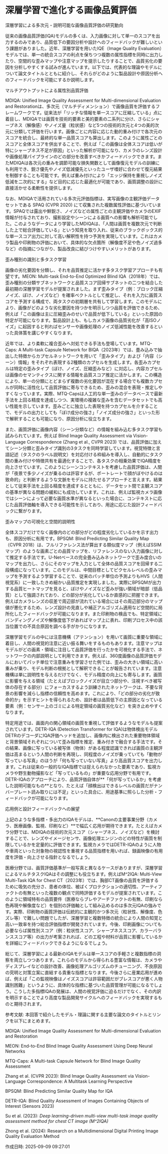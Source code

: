 # 深層学習で進化する画像品質評価

深層学習による多次元・説明可能な画像品質評価の研究動向

従来の画像品質評価(IQA)モデルの多くは、入力画像に対して単一のスコアを出力するのみであり、品質低下の要因分析や設計へのフィードバックが難しいという課題がありました。近年、深層学習を用いたIQE（Image Quality Evaluation）モデルでは、単一の統合スコアの利点を保ちつつ複数の属性指標を同時に出力したり、空間的な歪みマップや注意マップを提示したりすることで、品質劣化の要因を分析しやすくする試みが進んでいます。以下では、代表的な理論やモデルについて論文タイトルとともに紹介し、それらがどのように製品設計や原因分析へのフィードバックを可能にするか説明します。

マルチアウトプットによる属性別品質評価

MDIQA: Unified Image Quality Assessment for Multi-dimensional Evaluation and Restorationは、多次元（マルチディメンション）で画像品質を評価するフレームワークです。従来法が「リッチな情報を単一スコアに圧縮している」点に着目し、MDIQAでは画質を技術的要素と美的要素の二系列に分け、さらにシャープネス（解像感）やノイズ量（粒状感）など5つの技術的次元と4つの美的次元に分類して評価を行います。画像ごとに内容に応じた動的重み付けで各次元のスコアを統合し、最終的な単一品質スコアも算出します。このように属性ごとのスコアと全体スコアを併出することで、例えば「この画像は全体スコアは低いが特にシャープネス不足が原因」といった解析が可能になり、カメラのレンズ設計や画像処理パイプラインのどの部分を改善すべきかフィードバックできます。またMDIQAは各次元の重みを調節可能な損失関数として画像復元モデルの訓練にも利用でき、鋭さ優先やノイズ低減優先といったユーザ嗜好に合わせて復元結果を制御することも可能です。例えば重み付けにより「エッジ保持を重視しノイズ低減を二次的にする」など目的に応じた最適化が可能であり、画質調整の設計に直接活かせる柔軟性を提供します。

なお、MDIQAで活用されている多次元評価指標は、実写画像の主観評価データセットである SPAQ (CVPR 2020) にて収集された複数属性評価に基づいています。SPAQでは露出や鮮鋭さ、ノイズなどの属性ごとの主観評価やカメラのEXIF情報が付与されており、撮影設定やシーンによる画質への影響も解析可能でした。このようなデータにより学習したMDIQAは、「人間は画質を複数次元で判断した上で総合評価している」という知見を取り入れ、従来のブラックボックス的な単一スコア出力に対して高い解釈性を持つ予測を実現しています。これはカメラ製品や印刷物の評価において、具体的な欠点箇所（解像度不足や色ノイズ過多など）の指摘につながり、製品改良に結びつけやすいメリットがあります。

歪み種別の識別と多タスク学習

画像の劣化要因を分類し、それを品質推定に活かす多タスク学習アプローチも有望です。MEON: Multi-task End-to-End Optimized Blind IQA（2018年）では、歪み種別の分類サブネットワークと品質スコア回帰サブネットの二つを結合した最初期の深層学習モデルが提案されました。まず歪みタイプ（例：ブロック圧縮ノイズ、ぼけ、ノイズなど）を確率ベクトルとして推定し、それを入力に画質スコアを予測する構成で、両タスクの初期層を共有して学習します。このモデルにより、画像がどのような劣化要因を持つかを明示しつつ品質を評価できるため、例えば「この画像は主に圧縮歪みのせいで品質が低下している」といった原因の特定が可能になります。製品設計上も、もしカメラ画像の品質劣化が「高ISOノイズ」に起因すると判ればセンサーや画像処理のノイズ低減性能を改善するといった具体策を講じやすくなります。

近年では、より柔軟に複合歪みへ対処できる手法も登場しています。MTQ-Caps: A Multi-task Capsule Network for BIQA（2023年）では、畳み込みで抽出した特徴からカプセルネットワークを用いて「歪みタイプ」および「内容（シーン）情報」をそれぞれ表現する2種類のカプセルを生成します。各歪みカプセルは特定の歪みタイプ（ぼけ、ノイズ、圧縮歪みなど）に対応し、内容カプセルは画像のセマンティクスに関する情報を品質スコア推定に活かします。この構造により、単一の分類にとどまらず複数の劣化要因が混在する場合でも複数カプセルが同時に活性化して品質評価に寄与できるため、歪みの混合を表現・推定しやすくなっています。実際、MTQ-Capsは人工的な単一歪みのデータベースで最新手法を上回る精度を達成しつつ、実環境の複雑な歪みを含むデータセットでも高い性能を示しています。歪みごとに独立した表現を持つカプセルを介することで、モデルの出力としても「ぼけ成分の強さ」「ノイズ成分の強さ」といった形で解釈することも可能になり、原因分析に役立ちます。

また、画質評価に画像内容（シーン分類など）の情報を組み込む多タスク学習も試みられています。例えば Blind Image Quality Assessment via Vision-Language Correspondence (Zhang et al., CVPR 2023) では、品質評価に加えてシーン分類と歪みタイプ識別の3タスクを同時学習しています。視覚特徴と言語記述（タスクのラベル説明文）を対応付ける枠組みを導入し、自動的にタスク間の重み付けや特徴共有を最適化することで、各タスクの相乗効果でIQA精度を向上させています。このようにシーンコンテキストを考慮した品質評価は、人間が「夜景で多少ノイズが乗るのは許容するが、ポートレートで顔がぼやけるのは致命的」と判断するような文脈をモデルに持たせるアプローチと言えます。結果として従来手法を上回る精度を達成するとともに、データセット間で主観スコアの基準が異なる問題の緩和にも成功しています。これは、例えば監視カメラ画像ではシーンによって必要な画質水準が異なるといった場合に、コンテキストに応じた品質評価軸を導入できる可能性を示しており、用途に応じた設計フィードバックに繋がります。

歪みマップの可視化と空間的説明性

全体スコアだけでなく画像内のどの部分がどの程度劣化しているかを示す出力も、原因分析に有用です。BPSQM: Blind Predicting Similar Quality Map（CVPR 2018）は、フルリファレンス法が算出する類似度マップ（例えばSSIMマップ）のような画素ごとの品質マップを、リファレンスのない入力画像に対して推定する手法です。U-Netベースの完全畳み込みネットワークで歪み度合いのマップを出力し、さらにそのマップを入力として全体の品質スコアを回帰する二段構成になっています。このモデルは、中間目標としてピクセルレベルの歪みマップを予測するよう学習することで、従来のパッチ単位の予測よりもHVS（人間視覚系）に一致したきめ細かい品質推定を実現しました。実際にBPSQMが出力する品質ヒートマップを見ると、ぼけやノイズなど歪みが強い領域が暗部（低品質）として強調されており、どの部分が劣化しているか直感的に把握できます。例えばカメラレンズの収差で周辺部が流れている場合にはその周辺部分のマップ値が悪化するため、レンズ設計の見直しや補正アルゴリズム適用など空間的に局所化したフィードバックが可能になります。また印刷物の検品でも、特定領域にバンディングノイズや解像度低下があればマップ上に表れ、印刷プロセス中の該当位置での不具合原因を調べる手がかりになります。

深層学習モデルの中には注意機構（アテンション）を用いて画質に重要な領域に着目し、人間の視覚的注意に近い振る舞いをするものもあります。注意マップはモデルがどの画素・領域に注目して品質評価を行ったかを可視化する手法で、ネットワークの内部説明として利用できます。例えば、360度画像の品質評価モデルにおいてパッチ単位で注意重みを学習させた例では、歪みの大きい領域に高い重みが乗り、モデル判断の根拠として解釈できることが報告されています。注意機構は単に説明性を与えるだけでなく、モデル精度の向上にも寄与します。画質に影響を与える領域（たとえばブロックノイズが目立つ部分や、注視すべき被写体の存在する部分）にフォーカスするよう訓練されたネットワークは、不要な背景の影響を減らし指標の信頼性を高めます。これにより、「どの部分の劣化が致命的か」を示すヒントを得られるため、設計者は品質低下の主原因となっている要素（例：センサー上のゴミによる特定領域の画質劣化など）を突き止めやすくなります。

特定用途では、画面内の関心領域の画質を重視して評価するようなモデルも提案されています。DETR-IQA (Detection Transformer for IQA)は物体検出モデルDETRのデコーダにIQA評価ヘッドを追加し、画像内に検出された重要物体領域と背景領域それぞれについて歪み指標を推定、重み付きで融合する手法です。その結果、画像に写っている被写体（物体）がある程度認識できれば画質の主観評価は高まるという人間の判断を再現し、同程度のノイズが乗っていても「動物が写っている写真」のほうが「何も写っていない写真」より高品質スコアを出力します。これは従来の一般的なIQA指標では捉えられなかった要素であり、監視カメラや野生動物撮影など「写っているもの」が重要な応用分野で有用です。DETR-IQAのアプローチにより、品質評価自体が**「何が写っているか」を考慮した説明可能なもの**となり、たとえば「顔検出はできるレベルの画質だがナンバープレート読み取りには不足」といった具合に、用途基準に照らした分析・フィードバックが可能になります。

応用例と設計フィードバックへの展望

上記のような多指標・多出力のIQAモデルは、**Canonの主要事業分野（カメラ、医療画像、監視、印刷など）**で幅広く応用が期待できます。たとえばカメラ分野では、MDIQAの技術的次元スコア（シャープネス、ノイズなど）を検討することで、レンズやイメージセンサ、画像処理エンジンのどの特性が画質を制限しているかを定量的に評価できます。監視カメラではDETR-IQAのように人物や車両といった対象物の視認性を重視する品質指標を用いれば、録画映像の有用度を評価・向上させる指針となるでしょう。

医療分野では、画質評価基準が一般写真と異なるケースがありますが、深層学習によるマルチタスクIQAはその調整にも役立ちます。例えばM^2IQA: Multi-View Multi-Task IQA for Chest CT（2023年）では、胸部CT画像の品質を評価するために吸気の充分さ、患者の体位、被ばくプロテクションの適切性、アーティファクトの有無といった複数の観点で同時評価するモデルが提案されています。このように領域特有の品質要件（医療ならブレやアーチファクトの有無、印刷なら色再現や解像度など）を個別の評価軸として組み込めるのは多次元IQAの強みです。実際、印刷物の画質評価は伝統的に主観的かつ多次元（粒状性、解像度、色ズレ等）で難しい問題でしたが、深層学習と複数特徴の統合により人間の知覚と高い一致率を持つ総合評価指標が開発されています。今後、印刷画像についても必要ならば属性別スコア（例：粒状性スコア、シャープネススコア、カラーバランススコア等）の出力が考案されれば、どの工程や材料が品質に影響しているかを詳細にフィードバックできるようになるでしょう。

総じて、深層学習による最新のIQAモデルは単一スコアの手軽さと複数指標の洞察を両立しつつあります。これらのモデルから得られる豊富な情報は、カメラやディスプレイなどの設計改善、画像処理アルゴリズムのチューニング、不良原因の究明と対策立案に直結する貴重な指標となります。今後さらに産業応用が進めば、例えば「この監視映像はノイズスコアは許容範囲だがブレスコアが悪く人物識別困難」というように、具体的な指標に基づいた品質管理が可能になるでしょう。こうした多指標IQAの発展は、人間の視覚評価に迫るだけでなく、その内訳を明示することでより高度な製品開発サイクルへのフィードバックを実現するものと期待されます。

参考文献: 本回答で紹介したモデル・理論に関する主要な論文のタイトルとリンクを以下にまとめます。

MDIQA: Unified Image Quality Assessment for Multi-dimensional Evaluation and Restoration

MEON: End-to-End Blind Image Quality Assessment Using Deep Neural Networks

MTQ-Caps: A Multi-task Capsule Network for Blind Image Quality Assessment

Zhang et al. (CVPR 2023): Blind Image Quality Assessment via Vision-Language Correspondence: A Multitask Learning Perspective

BPSQM: Blind Predicting Similar Quality Map for IQA

DETR-IQA: Blind Quality Assessment of Images Containing Objects of Interest (Sensors 2023)

Su et al. (2023): *Deep learning-driven multi-view multi-task image quality assessment method for chest CT image (M^2IQA)*

Zhong et al. (2024): Research on a Multidimensional Digital Printing Image Quality Evaluation Method




作成日時: 2025-09-09 09:27:01